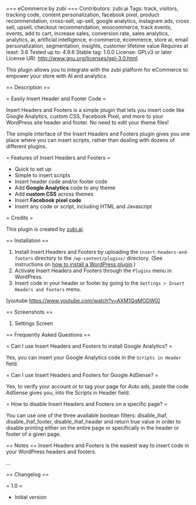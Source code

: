 === eCommerce by zubi ===
Contributors: zubi.ai
Tags: track, visitors, tracking code, content personalization, facebook pixel, product recommendation, cross-sell, up-sell, google analytics, instagram ads, cross sell, upsell, checkout recommendation, woocommerce, track events, events, add to cart, increase sales, conversion rate, sales analytics, analytics, ai, artificial intelligence, e-commerce, ecommerce, store ai, email personalization, segmentation, insights, customer lifetime value
Requires at least: 3.6
Tested up to: 4.9.6
Stable tag: 1.0.0
License: GPLv3 or later
License URI: http://www.gnu.org/licenses/gpl-3.0.html

This plugin allows you to integrate with the zubi platform for eCommerce to empower your store with AI and analytics.

== Description ==

= Easily Insert Header and Footer Code =

Insert Headers and Footers is a simple plugin that lets you insert code like Google Analytics, custom CSS, Facebook Pixel, and more to your WordPress site header and footer. No need to edit your theme files!

The simple interface of the Insert Headers and Footers plugin gives you one place where you can insert scripts, rather than dealing with dozens of different plugins.

= Features of Insert Headers and Footers =

* Quick to set up
* Simple to insert scripts
* Insert header code and/or footer code
* Add <strong>Google Analytics</strong> code to any theme
* Add <strong>custom CSS</strong> across themes
* Insert <strong>Facebook pixel code</strong>
* Insert any code or script, including HTML and Javascript

= Credits =

This plugin is created by <a href="http://zubi.ai/" rel="friend" title="zubi.ai">zubi.ai</a>.

== Installation ==

1. Install Insert Headers and Footers by uploading the `insert-headers-and-footers` directory to the `/wp-content/plugins/` directory. (See instructions on <a href="http://www.wpbeginner.com/beginners-guide/step-by-step-guide-to-install-a-wordpress-plugin-for-beginners/" rel="friend">how to install a WordPress plugin</a>.)
2. Activate Insert Headers and Footers through the `Plugins` menu in WordPress.
3. Insert code in your header or footer by going to the `Settings > Insert Headers and Footers` menu.

[youtube https://www.youtube.com/watch?v=AXM1QgMODW0]

== Screenshots ==

1. Settings Screen

== Frequently Asked Questions ==

= Can I use Insert Headers and Footers to install Google Analytics? =

Yes, you can insert your Google Analytics code in the `Scripts in Header` field.

= Can I use Insert Headers and Footers for Google AdSense? =

Yes, to verify your account or to tag your page for Auto ads, paste the code AdSense gives you, into the Scripts in Header field.

= How to disable Insert Headers and Footers on a specific page? =

You can use one of the three available boolean filters: disable_ihaf, disable_ihaf_footer, disable_ihaf_header and return true value in order to disable printing either on the entire page or specifically in the header or footer of a given page.

== Notes ==
Insert Headers and Footers is the easiest way to insert code in your WordPress headers and footers.

...


== Changelog ==

= 1.0 =
* Initial version
